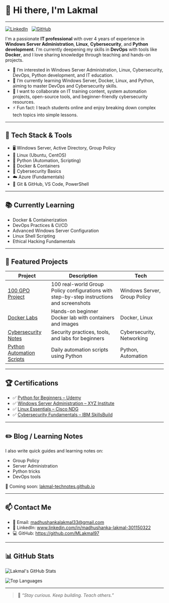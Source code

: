 # 👋 Hi there, I'm Lakmal
---
[![LinkedIn](https://img.shields.io/badge/LinkedIn-blue?logo=linkedin&style=for-the-badge)](www.linkedin.com/in/madhushanka-lakmal-301150322/)&nbsp;&nbsp;&nbsp;[![GitHub](https://img.shields.io/badge/GitHub-black?logo=github&style=for-the-badge)](https://github.com/your-username)

I'm a passionate **IT professional** with over 4 years of experience in **Windows Server Administration**, **Linux**, **Cybersecurity**, and **Python development**. I'm currently deepening my skills in **DevOps** with tools like **Docker**, and I love sharing knowledge through teaching and hands-on projects.

- 👀 I’m interested in Windows Server Administration, Linux, Cybersecurity, DevOps, Python development, and IT education.
- 🌱 I’m currently learning Windows Server, Docker, Linux, and Python, aiming to master DevOps and Cybersecurity skills.
- 💞️ I want to collaborate on IT training content, system automation projects, open-source tools, and beginner-friendly cybersecurity resources.
- ⚡ Fun fact: I teach students online and enjoy breaking down complex tech topics into simple lessons.

---

## 🧰 Tech Stack & Tools

- 🖥️ Windows Server, Active Directory, Group Policy
- 🐧 Linux (Ubuntu, CentOS)
- 🐍 Python (Automation, Scripting)
- 🐳 Docker & Containers
- 🔐 Cybersecurity Basics
- ☁️ Azure (Fundamentals)
- 🧠 Git & GitHub, VS Code, PowerShell

---

## 📚 Currently Learning

- Docker & Containerization  
- DevOps Practices & CI/CD  
- Advanced Windows Server Configuration  
- Linux Shell Scripting  
- Ethical Hacking Fundamentals  

---

## 🚀 Featured Projects

| Project | Description | Tech |
|--------|-------------|------|
| [100 GPO Project](https://github.com/your-username/100-gpo-project) | 100 real-world Group Policy configurations with step-by-step instructions and screenshots | Windows Server, Group Policy |
| [Docker Labs](https://github.com/your-username/docker-lab) | Hands-on beginner Docker lab with containers and images | Docker, Linux |
| [Cybersecurity Notes](https://github.com/your-username/cybersecurity-basics) | Security practices, tools, and labs for beginners | Cybersecurity, Networking |
| [Python Automation Scripts](https://github.com/your-username/python-automation) | Daily automation scripts using Python | Python, Automation |

---

## 🏆 Certifications

- ✅ [Python for Beginners – Udemy](./certifications/python-beginners.pdf)
- ✅ [Windows Server Administration – XYZ Institute](./certifications/windows-server.pdf)
- ✅ [Linux Essentials – Cisco NDG](./certifications/linux-essentials.pdf)
- ✅ [Cybersecurity Fundamentals – IBM SkillsBuild](./certifications/cybersecurity.pdf)

---

## ✏️ Blog / Learning Notes

I also write quick guides and learning notes on:
- Group Policy
- Server Administration
- Python tricks
- DevOps tools

📍 Coming soon: [lakmal-technotes.github.io](#)

---

## 📫 Contact Me

- 📧 Email: madhushankalakmal33@gmail.com
- 💼 LinkedIn: www.linkedin.com/in/madhushanka-lakmal-301150322 
- 💻 GitHub: https://github.com/MLakmal97

---

## 📊 GitHub Stats

![Lakmal's GitHub Stats](https://github-readme-stats.vercel.app/api?username=MLakmal97&show_icons=true&theme=tokyonight)

![Top Languages](https://github-readme-stats.vercel.app/api/top-langs/?username=MLakmal97&layout=compact&theme=tokyonight)

---

> 🎯 *“Stay curious. Keep building. Teach others.”*


<!---
MLakmal97/MLakmal97 is a ✨ special ✨ repository because its `README.md` (this file) appears on your GitHub profile.
You can click the Preview link to take a look at your changes.
--->
